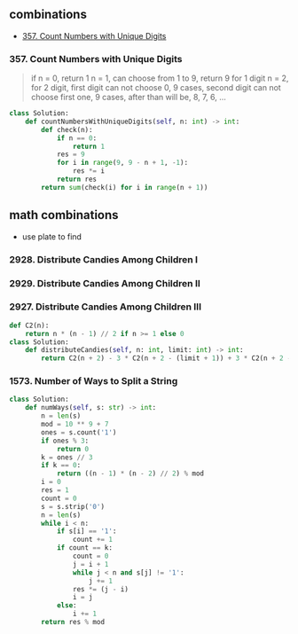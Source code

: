 ## combinations

* [357. Count Numbers with Unique Digits](#357-Count-Numbers-with-Unique-Digits)

### 357. Count Numbers with Unique Digits

> if n = 0, return 1
> n = 1, can choose from 1 to 9, return 9 for 1 digit
> n = 2, for 2 digit, first digit can not choose 0, 9 cases, second digit can not choose
> first one, 9 cases, after than will be, 8, 7, 6, ...

```python
class Solution:
    def countNumbersWithUniqueDigits(self, n: int) -> int:
        def check(n):
            if n == 0:
                return 1
            res = 9
            for i in range(9, 9 - n + 1, -1):
                res *= i
            return res
        return sum(check(i) for i in range(n + 1))
```

## math combinations

- use plate to find 

### 2928. Distribute Candies Among Children I
### 2929. Distribute Candies Among Children II
### 2927. Distribute Candies Among Children III

```python
def C2(n):
    return n * (n - 1) // 2 if n >= 1 else 0
class Solution:
    def distributeCandies(self, n: int, limit: int) -> int:
        return C2(n + 2) - 3 * C2(n + 2 - (limit + 1)) + 3 * C2(n + 2 - 2 * (limit + 1)) - C2(n + 2 - 3 * (limit + 1))
```

### 1573. Number of Ways to Split a String

```python
class Solution:
    def numWays(self, s: str) -> int:
        n = len(s)
        mod = 10 ** 9 + 7
        ones = s.count('1')
        if ones % 3:
            return 0
        k = ones // 3
        if k == 0:
            return ((n - 1) * (n - 2) // 2) % mod
        i = 0
        res = 1
        count = 0
        s = s.strip('0')
        n = len(s)
        while i < n:
            if s[i] == '1':
                count += 1
            if count == k:
                count = 0
                j = i + 1
                while j < n and s[j] != '1':
                    j += 1
                res *= (j - i)
                i = j
            else:
                i += 1
        return res % mod
```

